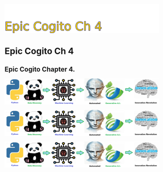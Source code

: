 ![Image image_filename](solution_sign.png)
    
# Epic Cogito Ch 4 

## Epic Cogito Chapter 4.

    
![Solution](code.png)

    


![Solution](code.png)

    
![Solution](code.png)

    